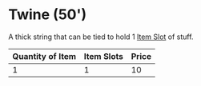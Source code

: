 # Twine (50')

A thick string that can be tied to hold 1 [Item Slot](../../../Player%20Characters/Derived%20Statistics/Item%20Slots.md) of stuff.

| Quantity of Item | Item Slots | Price |
| ---------------- | ---------- | ----- |
| 1                | 1          | 10    |
